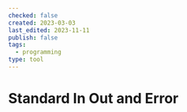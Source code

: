 ```yaml
---
checked: false
created: 2023-03-03
last_edited: 2023-11-11
publish: false
tags:
  - programming
type: tool
---
```

# Standard In Out and Error
